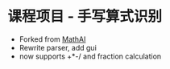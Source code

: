  # 课程项目 - 手写算式识别
 - Forked from [MathAI](https://github.com/Roujack/mathAI)
 - Rewrite parser, add gui
 - now supports +*-/ and fraction calculation
